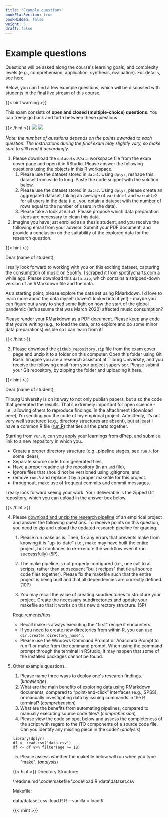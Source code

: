 ```yaml
---
title: "Example questions"
bookFlatSection: true
bookHidden: false
weight: 5
draft: false
---
```


# Example questions

Questions will be asked along the course's learning goals, and complexity levels (e.g., comprehension, application, synthesis, evaluation). For details, see [here](../exam#content).

Below, you can find a few example questions, which will be discussed with students in the final live stream of this course.

{{< hint warning >}}

This exam consists of __open and closed (multiple-choice) questions__. You can freely go back and forth between these questions.

{{< /hint >}}
![](../dprep_part1.png)
![](../dprep_part2.png)

*Note: the number of questions depends on the points awarded to each question. The instructions during the final exam may slightly vary, so make sure to still read it accordingly.*

1. Please download the `datasets.RData` workspace file from the exam cover page and open it in RStudio. Please answer the following questions using the objects in this R workspace.
    1. Please use the dataset stored in `data1`. Using `dplyr`, reshape this dataset from wide to long. Paste the code snippet with the solution below.
    2. Please use the dataset stored in `data2`. Using `dplyr`, please create an aggregated dataset, taking an average of `variable1` and `variable2` for all users in the data (i.e., you obtain a dataset with the number of rows equal to the number of users in the data).
    3. Please take a look at `data3`. Please propose which data preparation steps are necessary to clean this data.
2. Imagine you have just enrolled as a thesis student, and you receive the following email from your advisor. Submit your PDF document, and provide a conclusion on the suitability of the explored data for the research question.

{{< hint >}}

Dear (name of student),

I really look forward to working with you on this exciting dataset, capturing the consumption of music on Spotify. I scraped it from spotifycharts.com a while ago. Please download this `data.zip`, which contains a stripped-down version of an RMarkdown file and the data. 

As a starting point, please explore the data set using RMarkdown. I’d love to learn more about the data myself (haven’t looked into it yet) - maybe you can figure out a way to shed some light on how the start of the global pandemic (let’s assume that was March 2020) affected music consumption?

Please render your RMarkdown as a PDF document. Please keep any code that you’re writing (e.g., to load the data, or to explore and do some minor data preparations) visible so I can learn from it!

{{< /hint >}}

3. Please download the `github_repository.zip` file from the exam cover page and unzip it to a folder on this computer. Open this folder using Git Bash. Imagine you are a research assistant at Tilburg University, and you receive the following email from your project supervisor. Please submit your Git repository, by zipping the folder and uploading it here. 

{{< hint >}}

Dear (name of student),

Tilburg University is on its way to not only publish papers, but also the code that generated the results. That’s extremely important for open science - i.e., allowing others to reproduce findings. In the attachment (download here), I’m sending you the code of my empirical project. Admittedly, it’s not very well structured (e.g., directory structures are absent), but at least I have a common R file ([run.R](https://github.com/hannesdatta/course-dprep/blob/master/content/docs/modules/week5/tutorial/run_antwerp.R)) that ties all the parts together.

Starting from `run.R`, can you apply your learnings from dPrep, and submit a link to a new repository in which you...

- Create a proper directory structure (e.g., pipeline stages, see `run.R` for some ideas),
- Separate source code from generated files,
- Have a proper readme at the repository (in an `.md` file),
- Ignore files that should not be versioned using .gitignore, and
- remove `run.R` and replace it by a proper makefile for this project.
- throughout, make use of frequent commits and commit messages.

I really look forward seeing your work. Your deliverable is the zipped Git repository, which you can upload in the answer box below.

{{< /hint >}}

4. Please [download and unzip the research pipeline](practice_workflow.zip) of an empirical project and answer the following questions. To receive points on this question, you need to zip and upload the updated research pipeline for grading. 

      1) Please run make as is. Then, fix any errors that prevents make from knowing it is "up-to-date" (i.e., make may have built the entire project, but continues to re-execute the workflow even if run successfully) (5P).

      2) The make pipeline is not properly configured (i.e., one call to all scripts, rather than subsequent "built recipes" that tie all source code files together). Please fix the makefile such that the entire project is being built and that all dependencies are correctly defined. (10P)

      3) You may recall the value of creating subdirectories to structure your project. Create the necessary subdirectories and update your makefile so that it works on this new directory structure. (5P)

      Requirements/tips
      - Recall make is always executing the "first" recipe it encounters.
      - If you need to create new directories from within R, you can use `dir.create('directory_name')`.
      - Please use the Windows Command Prompt or Anaconda Prompt to run R or make from the command prompt. When using the command prompt through the terminal in RStudio, it may happen that some of the installed packages cannot be found.


4. Other example questions.
      1. Please name three ways to deploy one's research findings. (*knowledge*)
      2. What are the main benefits of exploring data using RMarkdown documents, compared to “point-and-click” interfaces (e.g., SPSS), or manually investigating data by issuing commands in the R terminal? (*comprehension*)
      3. What are the benefits from automating pipelines, compared to manually executing source code files? (*comprehension*)
      4. Please view the code snippet below and assess the completeness of the script with regard to the ITO components of a source code file. Can you identify any missing piece in the code? (*analysis*)

      ```
      library(dplyr)
      df <- read.csv('data.csv')
      df <- df %>% filter(age >= 18)
      ```

      5. Please assess whether the makefile below will run when you type "make". (*analysis*)

      {{< hint >}}
      Directory Structure:
      
      \readme.md
      \code\makefile
      \code\load.R
      \data\dataset.csv
     
      Makefile:
      
      data/dataset.csv: load.R
            R --vanilla < load.R
      
      {{< /hint >}}
      